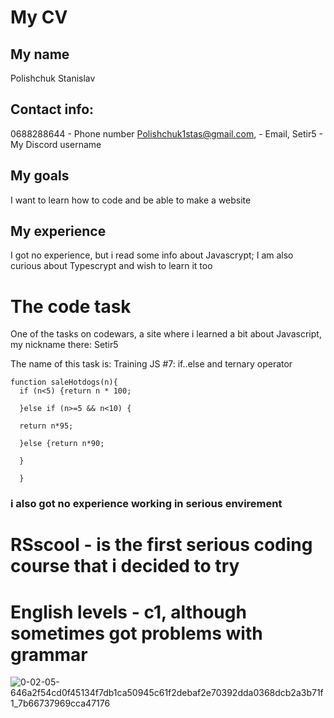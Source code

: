 # My CV

## My name
Polishchuk Stanislav

## Contact info:
0688288644 - Phone number Polishchuk1stas@gmail.com, - Email, Setir5 - My Discord username

## My goals
I want to learn how to code and be able to make a website

## My experience
I got no experience, but i read some info about Javascrypt; I am also curious about Typescrypt and wish to learn it too

# The code task
One of the tasks on codewars, a site where i learned a bit about Javascript, my nickname there: Setir5

The name of this task is: Training JS #7: if..else and ternary operator
```
function saleHotdogs(n){
  if (n<5) {return n * 100;

  }else if (n>=5 && n<10) {

  return n*95;

  }else {return n*90;

  }

  }

```
### i also got no experience working in serious envirement


# RSscool - is the first serious coding course that i decided to try


# English levels - c1, although sometimes got problems with grammar

![0-02-05-646a2f54cd0f45134f7db1ca50945c61f2debaf2e70392dda0368dcb2a3b71f1_7b66737969cca47176](https://github.com/setir5/rsschool-cv/assets/44408783/972eb5de-dd13-4cc5-b100-70fa871a96f5)
